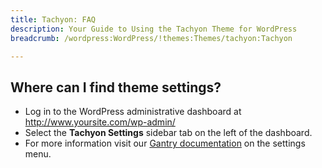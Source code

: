 ```yaml
---
title: Tachyon: FAQ
description: Your Guide to Using the Tachyon Theme for WordPress
breadcrumb: /wordpress:WordPress/!themes:Themes/tachyon:Tachyon

---
```


Where can I find theme settings?
-----
* Log in to the WordPress administrative dashboard at http://www.yoursite.com/wp-admin/
* Select the **Tachyon Settings** sidebar tab on the left of the dashboard.
* For more information visit our [Gantry documentation][gantry] on the settings menu.

[gantry]: http://gantry-framework.org/documentation/wordpress/configure/
